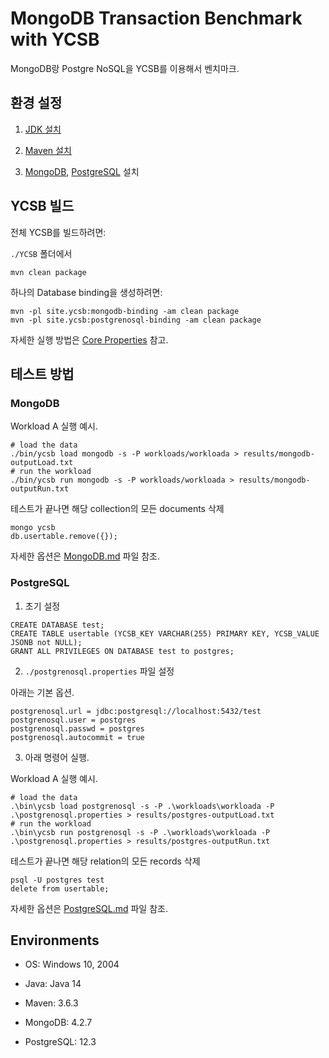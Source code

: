 # MongoDB Transaction Benchmark with YCSB

MongoDB랑 Postgre NoSQL을 YCSB를 이용해서 벤치마크.

## 환경 설정

1. [JDK 설치](https://www.oracle.com/java/technologies/javase-jdk14-downloads.html)

2. [Maven 설치](https://maven.apache.org/download.cgi)

3. [MongoDB](https://www.mongodb.com/download-center/community), [PostgreSQL](https://www.postgresql.org/download/) 설치

## YCSB 빌드

전체 YCSB를 빌드하려면:

`./YCSB` 폴더에서

```shell
mvn clean package
```

하나의 Database binding을 생성하려면:

```shell
mvn -pl site.ycsb:mongodb-binding -am clean package
mvn -pl site.ycsb:postgrenosql-binding -am clean package
```

자세한 실행 방법은 [Core Properties](https://github.com/brianfrankcooper/YCSB/wiki/Core-Properties) 참고.

## 테스트 방법

### MongoDB

Workload A 실행 예시.

```shell
# load the data
./bin/ycsb load mongodb -s -P workloads/workloada > results/mongodb-outputLoad.txt
# run the workload
./bin/ycsb run mongodb -s -P workloads/workloada > results/mongodb-outputRun.txt
```

테스트가 끝나면 해당 collection의 모든 documents 삭제

```shell
mongo ycsb
db.usertable.remove({});
```

자세한 옵션은 [MongoDB.md](https://github.com/hyunjinjeong/mongodb-transaction-benchmark/blob/master/MongoDB.md) 파일 참조.

### PostgreSQL

1. 초기 설정

```postgresql
CREATE DATABASE test;
CREATE TABLE usertable (YCSB_KEY VARCHAR(255) PRIMARY KEY, YCSB_VALUE JSONB not NULL);
GRANT ALL PRIVILEGES ON DATABASE test to postgres;
```

2. `./postgrenosql.properties` 파일 설정

아래는 기본 옵션.

```config
postgrenosql.url = jdbc:postgresql://localhost:5432/test
postgrenosql.user = postgres
postgrenosql.passwd = postgres
postgrenosql.autocommit = true
```

3. 아래 명령어 실행.

Workload A 실행 예시.

```shell
# load the data
.\bin\ycsb load postgrenosql -s -P .\workloads\workloada -P .\postgrenosql.properties > results/postgres-outputLoad.txt
# run the workload
.\bin\ycsb run postgrenosql -s -P .\workloads\workloada -P .\postgrenosql.properties > results/postgres-outputRun.txt
```

테스트가 끝나면 해당 relation의 모든 records 삭제

```shell
psql -U postgres test
delete from usertable;
```

자세한 옵션은 [PostgreSQL.md](https://github.com/hyunjinjeong/mongodb-transaction-benchmark/blob/master/PostgreSQL.md) 파일 참조.

## Environments

- OS: Windows 10, 2004

- Java: Java 14

- Maven: 3.6.3

- MongoDB: 4.2.7

- PostgreSQL: 12.3

